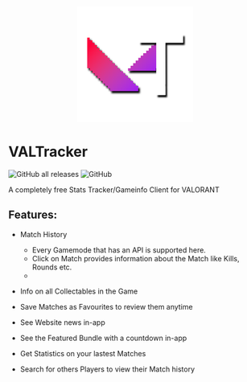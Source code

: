 <p align="center"><img width="230px" src="icons/VALTracker_Logo.png"></p> 

# VALTracker

![GitHub all releases](https://img.shields.io/github/downloads/spiritletsplays/valtracker_src/total?color=%23ac6dff&label=Downloads) ![GitHub](https://img.shields.io/github/license/spiritletsplays/valtracker_src?label=License)

A completely free Stats Tracker/Gameinfo Client for VALORANT

## Features:
- Match History
    - Every Gamemode that has an API is supported here.
    - Click on Match provides information about the Match like Kills, Rounds etc.
    - 
- Info on all Collectables in the Game

- Save Matches as Favourites to review them anytime

- See Website news in-app

- See the Featured Bundle with a countdown in-app

- Get Statistics on your lastest Matches

- Search for others Players to view their Match history
